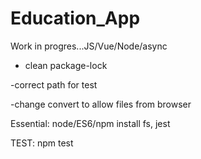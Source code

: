# Education_App

Work in progres...JS/Vue/Node/async

- clean package-lock

-correct path for test

-change convert to allow files from browser

Essential: node/ES6/npm install fs, jest

TEST:
npm test
